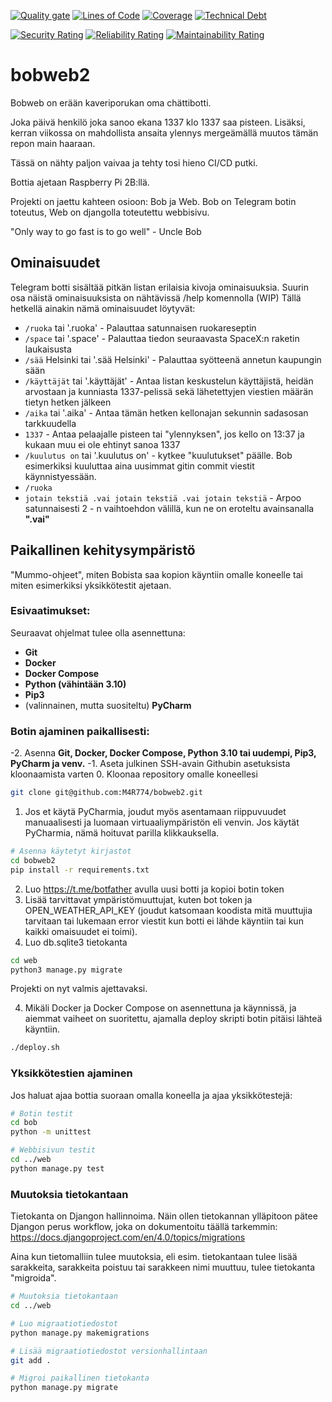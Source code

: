 [![Quality gate](https://github.com/M4R774/bobweb2/actions/workflows/quality_gate.yml/badge.svg)](https://github.com/M4R774/bobweb2/actions/workflows/quality_gate.yml)
[![Lines of Code](https://sonarcloud.io/api/project_badges/measure?project=M4R774_bobweb2&metric=ncloc)](https://sonarcloud.io/summary/new_code?id=M4R774_bobweb2)
[![Coverage](https://sonarcloud.io/api/project_badges/measure?project=M4R774_bobweb2&metric=coverage)](https://sonarcloud.io/summary/new_code?id=M4R774_bobweb2)
[![Technical Debt](https://sonarcloud.io/api/project_badges/measure?project=M4R774_bobweb2&metric=sqale_index)](https://sonarcloud.io/summary/new_code?id=M4R774_bobweb2)

[![Security Rating](https://sonarcloud.io/api/project_badges/measure?project=M4R774_bobweb2&metric=security_rating)](https://sonarcloud.io/summary/new_code?id=M4R774_bobweb2)
[![Reliability Rating](https://sonarcloud.io/api/project_badges/measure?project=M4R774_bobweb2&metric=reliability_rating)](https://sonarcloud.io/summary/new_code?id=M4R774_bobweb2)
[![Maintainability Rating](https://sonarcloud.io/api/project_badges/measure?project=M4R774_bobweb2&metric=sqale_rating)](https://sonarcloud.io/summary/new_code?id=M4R774_bobweb2)

# bobweb2

Bobweb on erään kaveriporukan oma chättibotti. 

Joka päivä henkilö joka sanoo ekana 1337 klo 1337 saa pisteen. Lisäksi, kerran viikossa on mahdollista ansaita ylennys mergeämällä muutos tämän repon main haaraan. 

Tässä on nähty paljon vaivaa ja tehty tosi hieno CI/CD putki. 

Bottia ajetaan Raspberry Pi 2B:llä. 

Projekti on jaettu kahteen osioon: Bob ja Web. Bob on Telegram botin toteutus, Web on djangolla toteutettu webbisivu. 

"Only way to go fast is to go well" - Uncle Bob

## Ominaisuudet

Telegram botti sisältää pitkän listan erilaisia kivoja ominaisuuksia. Suurin osa näistä ominaisuuksista on nähtävissä /help komennolla (WIP)
Tällä hetkellä ainakin nämä ominaisuudet löytyvät: 
- `/ruoka` tai '.ruoka' - Palauttaa satunnaisen ruokareseptin
- `/space` tai '.space' - Palauttaa tiedon seuraavasta SpaceX:n raketin laukaisusta
- `/sää` Helsinki tai '.sää Helsinki' - Palauttaa syötteenä annetun kaupungin sään
- `/käyttäjät` tai '.käyttäjät' - Antaa listan keskustelun käyttäjistä, heidän arvostaan ja kunniasta 1337-pelissä sekä lähetettyjen viestien määrän tietyn hetken jälkeen
- `/aika` tai '.aika' - Antaa tämän hetken kellonajan sekunnin sadasosan tarkkuudella
- `1337` - Antaa pelaajalle pisteen tai "ylennyksen", jos kello on 13:37 ja kukaan muu ei ole ehtinyt sanoa 1337
- `/kuulutus on` tai '.kuulutus on' - kytkee "kuulutukset" päälle. Bob esimerkiksi kuuluttaa aina uusimmat gitin commit viestit käynnistyessään. 
- `/ruoka`
- `jotain tekstiä .vai jotain tekstiä .vai jotain tekstiä` - Arpoo satunnaisesti 2 - n vaihtoehdon välillä, kun ne on eroteltu avainsanalla **".vai"**

## Paikallinen kehitysympäristö

"Mummo-ohjeet", miten Bobista saa kopion käyntiin omalle koneelle tai miten esimerkiksi yksikkötestit ajetaan. 

### Esivaatimukset:

Seuraavat ohjelmat tulee olla asennettuna:
- **Git**
- **Docker**
- **Docker Compose**
- **Python (vähintään 3.10)**
- **Pip3**
- (valinnainen, mutta suositeltu) **PyCharm**

### Botin ajaminen paikallisesti:

-2. Asenna **Git, Docker, Docker Compose, Python 3.10 tai uudempi, Pip3, PyCharm ja venv.** 
-1. Aseta julkinen SSH-avain Githubin asetuksista kloonaamista varten
0. Kloonaa repository omalle koneellesi

```sh
git clone git@github.com:M4R774/bobweb2.git
```

1. Jos et käytä PyCharmia, joudut myös asentamaan riippuvuudet manuaalisesti ja luomaan
virtuaaliympäristön eli venvin. Jos käytät PyCharmia, nämä hoituvat parilla klikkauksella.

```sh
# Asenna käytetyt kirjastot
cd bobweb2
pip install -r requirements.txt
```

2. Luo https://t.me/botfather avulla uusi botti ja kopioi botin token
3. Lisää tarvittavat ympäristömuuttujat, kuten bot token ja OPEN_WEATHER_API_KEY 
(joudut katsomaan koodista mitä muuttujia tarvitaan tai lukemaan error viestit 
kun botti ei lähde käyntiin tai kun kaikki omaisuudet ei toimi).
4. Luo db.sqlite3 tietokanta

```sh
cd web
python3 manage.py migrate
```

Projekti on nyt valmis ajettavaksi. 

4. Mikäli Docker ja Docker Compose on asennettuna ja käynnissä, ja aiemmat vaiheet on suoritettu,
ajamalla deploy skripti botin pitäisi lähteä käyntiin. 

```sh
./deploy.sh
```

### Yksikkötestien ajaminen

Jos haluat ajaa bottia suoraan omalla koneella ja ajaa yksikkötestejä:

```sh
# Botin testit
cd bob
python -m unittest

# Webbisivun testit
cd ../web
python manage.py test
```

### Muutoksia tietokantaan

Tietokanta on Djangon hallinnoima. Näin ollen tietokannan ylläpitoon pätee Djangon perus workflow, joka on dokumentoitu täällä tarkemmin: https://docs.djangoproject.com/en/4.0/topics/migrations 

Aina kun tietomalliin tulee muutoksia, eli esim. tietokantaan tulee lisää sarakkeita, sarakkeita poistuu tai sarakkeen nimi muuttuu, tulee tietokanta "migroida". 

```sh
# Muutoksia tietokantaan
cd ../web

# Luo migraatiotiedostot
python manage.py makemigrations

# Lisää migraatiotiedostot versionhallintaan
git add .

# Migroi paikallinen tietokanta
python manage.py migrate
```
